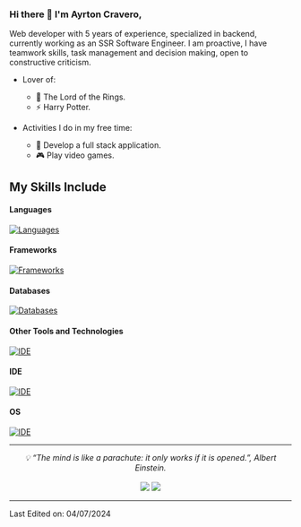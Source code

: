 ### Hi there 👋 I'm Ayrton Cravero,

Web developer with 5 years of experience, specialized in backend, currently working as an SSR Software Engineer. I am proactive, I have teamwork skills, task management and decision making, open to constructive criticism.

- Lover of:
  - 💍 The Lord of the Rings.
  - ⚡ Harry Potter.

    
- Activities I do in my free time:
  - 🐛 Develop a full stack application.
  - 🎮 Play video games.

## My Skills Include
<h4> Languages </h4>

[![Languages](https://skillicons.dev/icons?i=js,ts,nodejs,php,html,css,vuejs)](https://skillicons.dev)


<h4> Frameworks </h4>

[![Frameworks](https://skillicons.dev/icons?i=expressjs,laravel,nestjs,vuetify)](https://skillicons.dev)


<h4> Databases </h4>

[![Databases](https://skillicons.dev/icons?i=mysql,mongo,postgresql,dynamodb,redis)](https://skillicons.dev)


<h4> Other Tools and Technologies </h4>

[![IDE](https://skillicons.dev/icons?i=docker,nginx,postman,notion,sequelize,npm,aws,jest,gitlab,github,githubactions,git,bash)](https://skillicons.dev)

<h4> IDE </h4>


[![IDE](https://skillicons.dev/icons?i=vscode,webstorm)](https://skillicons.dev)


<h4> OS </h4>

[![IDE](https://skillicons.dev/icons?i=linux,apple,windows)](https://skillicons.dev)

<hr>
<p align="center">
   <i>💡 “The mind is like a parachute: it only works if it is opened.”, Albert Einstein.</i>
   <br>
<br>	
<a target="_blank" href="https://www.linkedin.com/in/ayrtoncravero/"><img src="https://img.shields.io/badge/-LinkedIn-0077B5?style=for-the-badge&logo=Linkedin&logoColor=white"></img></a>
<a target="_blank" href="mailto:ayrtoncravero26@gmail.com"><img src="https://img.shields.io/badge/-Gmail-D14836?style=for-the-badge&logo=Gmail&logoColor=white"></img></a>
<br>
</p>

------

Last Edited on: 04/07/2024
